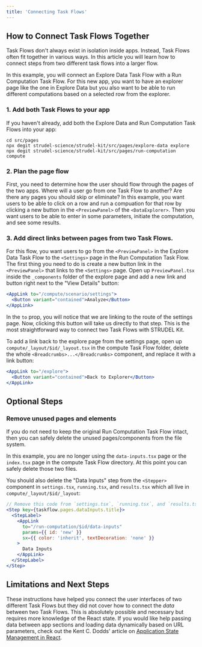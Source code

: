 ```yaml
---
title: 'Connecting Task Flows'
---
```


## How to Connect Task Flows Together

Task Flows don't always exist in isolation inside apps. Instead, Task Flows often fit together in various ways. In this article you will learn how to connect steps from two different task flows into a larger flow.

In this example, you will connect an Explore Data Task Flow with a Run Computation Task Flow. For this new app, you want to have an explorer page like the one in Explore Data but you also want to be able to run different computations based on a selected row from the explorer.

### 1. Add both Task Flows to your app

If you haven't already, add both the Explore Data and Run Computation Task Flows into your app:

```
cd src/pages
npx degit strudel-science/strudel-kit/src/pages/explore-data explore
npx degit strudel-science/strudel-kit/src/pages/run-computation compute
```

### 2. Plan the page flow

First, you need to determine how the user should flow through the pages of the two apps. Where will a user go from one Task Flow to another? Are there any pages you should skip or eliminate? In this example, you want users to be able to click on a row and run a compuation for that row by clicking a new button in the `<PreviewPanel>` of the `<DataExplorer>`. Then you want users to be able to enter in some parameters, initiate the computation, and see some results.

### 3. Add direct links between pages from two Task Flows.

For this flow, you want users to go from the `<PreviewPanel>` in the Explore Data Task Flow to the `<Settings>` page in the Run Computation Task Flow. The first thing you need to do is create a new button link in the `<PreviewPanel>` that links to the `<Settings>` page. Open up `PreviewPanel.tsx` inside the `_components` folder of the explore page and add a new link and button right next to the "View Details" button:

```jsx title="PreviewPanel.tsx"
<AppLink to="/compute/scenario/settings">
  <Button variant="contained">Analyze</Button>
</AppLink>
```

In the `to` prop, you will notice that we are linking to the route of the settings page. Now, clicking this button will take us directly to that step. This is the most straightforward way to connect two Task Flows with STRUDEL Kit.

To add a link back to the explore page from the settings page, open up `compute/_layout/$id/_layout.tsx` in the compute Task Flow folder, delete the whole `<Breadcrumbs>...</Breadcrumbs>` component, and replace it with a link button:

```jsx title="_layout.tsx"
<AppLink to="/explore">
  <Button variant="contained">Back to Explorer</Button>
</AppLink>
```

## Optional Steps

### Remove unused pages and elements

If you do not need to keep the original Run Computation Task Flow intact, then you can safely delete the unused pages/components from the file system.

In this example, you are no longer using the `data-inputs.tsx` page or the `index.tsx` page in the compute Task Flow directory. At this point you can safely delete those two files.

You should also delete the "Data Inputs" step from the `<Stepper>` component in `settings.tsx`, `running.tsx`, and `results.tsx` which all live in `compute/_layout/$id/_layout`:

```jsx
// Remove this code from `settings.tsx`, `running.tsx`, and `results.tsx`
<Step key={taskflow.pages.dataInputs.title}>
  <StepLabel>
    <AppLink
      to="/run-computation/$id/data-inputs"
      params={{ id: 'new' }}
      sx={{ color: 'inherit', textDecoration: 'none' }}
    >
      Data Inputs
    </AppLink>
  </StepLabel>
</Step>
```

## Limitations and Next Steps

These instructions have helped you connect the user interfaces of two different Task Flows but they did not cover how to connect the _data_ between two Task Flows. This is absolutely possible and necessary but requires more knowledge of the React state. If you would like help passing data between app sections and loading data dynamically based on URL parameters, check out the Kent C. Dodds' article on [Application State Management in React](https://kentcdodds.com/blog/application-state-management-with-react).
